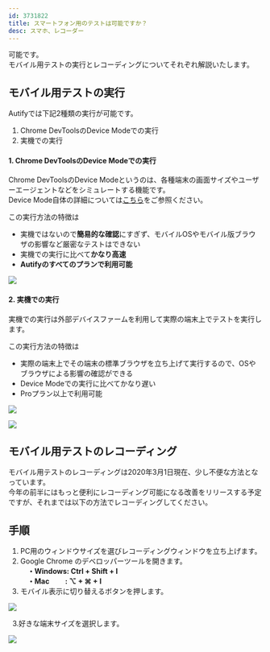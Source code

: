 ```yaml
---
id: 3731822
title: スマートフォン用のテストは可能ですか？
desc: スマホ、レコーダー
---
```


可能です。<br>モバイル用テストの実行とレコーディングについてそれぞれ解説いたします。

モバイル用テストの実行
-----------

Autifyでは下記2種類の実行が可能です。

1.  Chrome DevToolsのDevice Modeでの実行
2.  実機での実行

#### 1\. Chrome DevToolsのDevice Modeでの実行

Chrome DevToolsのDevice Modeというのは、各種端末の画面サイズやユーザーエージェントなどをシミュレートする機能です。<br>Device Mode自体の詳細については[こちら](https://developers.google.com/web/tools/chrome-devtools/device-mode)をご参照ください。

この実行方法の特徴は

*   実機ではないので**簡易的な確認**にすぎず、モバイルOSやモバイル版ブラウザの影響など厳密なテストはできない
*   実機での実行に比べて**かなり高速**
*   **Autifyのすべてのプランで利用可能**

![](https://downloads.intercomcdn.com/i/o/190764418/6b94fba94e90d053f038e25c/%E3%83%A2%E3%83%8F%E3%82%99%E3%82%A4%E3%83%AB%E5%AE%9F%E8%A1%8C.png)

#### 2\. 実機での実行

実機での実行は外部デバイスファームを利用して実際の端末上でテストを実行します。

この実行方法の特徴は

*   実際の端末上でその端末の標準ブラウザを立ち上げて実行するので、OSやブラウザによる影響の確認ができる
*   Device Modeでの実行に比べてかなり遅い
*   Proプラン以上で利用可能

![](https://downloads.intercomcdn.com/i/o/190765360/f94f13eaa977bf80b27459e4/%E3%82%B9%E3%82%AF%E3%83%AA%E3%83%BC%E3%83%B3%E3%82%B7%E3%83%A7%E3%83%83%E3%83%88+2020-03-09+5.55.53.png)

![](https://downloads.intercomcdn.com/i/o/190765368/c4959beb239bfa799598f95a/%E3%82%B9%E3%82%AF%E3%83%AA%E3%83%BC%E3%83%B3%E3%82%B7%E3%83%A7%E3%83%83%E3%83%88+2020-03-09+5.56.14.png)

モバイル用テストのレコーディング
----------------

モバイル用テストのレコーディングは2020年3月1日現在、少し不便な方法となっています。<br>今年の前半にはもっと便利にレコーディング可能になる改善をリリースする予定ですが、それまでは以下の方法でレコーディングしてください。

手順
--

1.  PC用のウィンドウサイズを選びレコーディングウィンドウを立ち上げます。
2.  Google Chrome のデベロッパーツールを開きます。<br>　**・Windows: Ctrl + Shift + I<br>　・Mac　　 : ⌥ + ⌘ + I**
3.  モバイル表示に切り替えるボタンを押します。

![](https://downloads.intercomcdn.com/i/o/186671674/925e014dbf9c4ab0304c75e2/_2019-10-09_11.12.48.png)

  3.好きな端末サイズを選択します。<br>

![](https://downloads.intercomcdn.com/i/o/186671783/53335f68e7e14c950b5f338a/_2019-10-09_11.14.33.png)